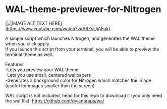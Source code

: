 # WAL-theme-previewer-for-Nitrogen

[![IMAGE ALT TEXT HERE](https://img.youtube.com/vi/A8ZsLljAFqk/0.jpg)]<br />
(https://www.youtube.com/watch?v=A8ZsLljAFqk)

A simple script which launches Nitrogen, and generates the WAL theme when you click apply.<br />
If you launch this script from your terminal, you will be able to preview the terminal theme as well.

Features: <br />
-Lets you preview your WAL theme<br />
-Lets you use small, centered wallpapers <br />
-Generates a background color for Nitrogen which matches the image (useful for images smaller than the screen) <br />

WAL script is not included, head for this repo to download it (you only need the wal file):
https://github.com/dylanaraps/wal
